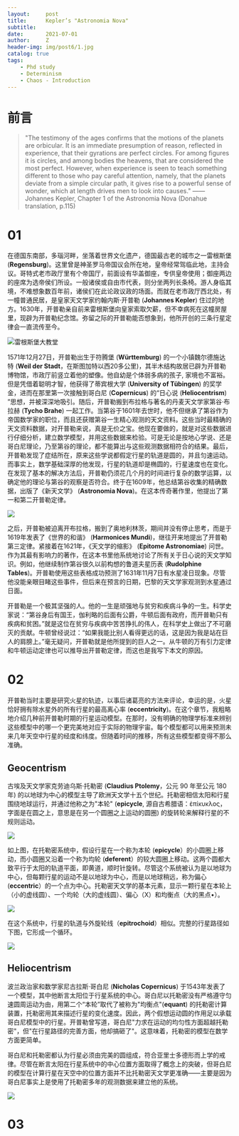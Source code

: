 ```yaml
---
layout:     post
title:      Kepler’s "Astronomia Nova"
subtitle:   
date:       2021-07-01
author:     Z
header-img: img/post6/1.jpg
catalog: true
tags:
    - Phd study
    - Determinism
    - Chaos - Introduction
---
```


# 前言

>"The testimony of the ages confirms that the motions of the planets are orbicular. It is an immediate presumption of reason, reflected in experience, that their gyrations are perfect circles. For among figures it is circles, and among bodies the heavens, that are considered the most perfect. However, when experience is seen to teach something different to those who pay careful attention, namely, that the planets deviate from a simple circular path, it gives rise to a powerful sense of wonder, which at length drives men to look into causes."
                                                                                  ——Johannes Kepler, Chapter 1 of the Astronomia Nova (Donahue translation, p.115)

# 01

在德国东南部，多瑙河畔，坐落着世界文化遗产，德国最古老的城市之一雷根斯堡 (**Regensburg**)。这里曾是神圣罗马帝国议会所在地，皇帝经常驾临此地，主持会议。哥特式老市政厅里有个帝国厅，前面设有华盖御座，专供皇帝使用；御座两边的座席为选帝侯们所设。一般诸侯或自由市代表，则分坐两列长条椅。游人身临其境，不难想象数百年前，诸侯们在此论政议政的场面。而就在老市政厅西北处，有一幢普通民居，是皇家天文学家约翰内斯·开普勒 (**Johannes Kepler**) 住过的地方。1630年，开普勒亲自前来雷根斯堡向皇家索取欠薪，但不幸病死在这幢房屋里，现辟为开普勒纪念馆。弥留之际的开普勒能否想象到，他所开创的三条行星定律会一直流传至今。

![雷根斯堡大教堂](https://HistoireaParis.github.io/img/post6/2.jpg)

1571年12月27日，开普勒出生于符腾堡 (**Württemburg**) 的一个小镇魏尔德施达特 (**Weil der Stadt**，在斯图加特以西20多公里)，其半木结构故居已辟为开普勒博物馆，市政厅前竖立着他的塑像。他自幼是个体弱多病的孩子, 家境也不富裕。但是凭借着聪明才智，他获得了蒂宾根大学 (**University of Tübingen**) 的奖学金，进而在那里第一次接触到哥白尼 (**Copernicus**) 的“日心说 (**Heliocentrism**) ”思想，并被深深地吸引。随后，开普勒搬到布拉格与著名的丹麦天文学家第谷·布拉赫 (**Tycho Brahe**) 一起工作。当第谷于1601年去世时，他不但继承了第谷作为帝国数学家的职位，而且还获赠第谷一生精心观测的天文资料。这些当时最精确的天文资料数据，对开普勒来说，真是无价之宝。他现在要做的，就是对这些数据进行仔细分析，建立数学模型，并用这些数据来检验。可是无论是按地心学说、还是哥白尼理论，乃至第谷的理论，都不能算出与这些观测数据相符合的结果。最后，开普勒发现了症结所在，原来这些学说都假定行星的轨道是圆的，并且匀速运动。而事实上，数学基础深厚的他发现，行星的轨道却是椭圆的，行星速度也在变化。在发现了基本的解决方法后，开普勒仍须花几个月的时间进行复杂的数学运算，以确定他的理论与第谷的观察是否符合。终于在1609年，他总结第谷收集的精确数据，出版了《新天文学》 (**Astronomia Nova**)。在这本传奇著作里，他提出了第一和第二开普勒定律。

![](https://HistoireaParis.github.io/img/post6/3.jpg)

之后，开普勒被迫离开布拉格，搬到了奥地利林茨，期间并没有停止思考，而是于1619年发表了《世界的和谐》 (**Harmonices Mundi**)，继往开来地提出了开普勒第三定律。紧接着在1621年，《天文学的缩影》 (**Epitome Astronomiae**) 问世。作为其最有影响力的著作，在这本书里他系统地讨论了所有关于日心说的天文学知识。例如，他继续制作第谷很久以前构想的鲁道夫星历表 (**Rudolphine Tables**)。开普勒使用这些表格成功预测了1631年11月7日有水星凌日现象。尽管他没能亲眼目睹这些事件，但后来在预言的日期，巴黎的天文学家观测到水星通过日面。

开普勒是一个极其坚强的人。他的一生是顽强地与贫穷和疾病斗争的一生。科学史家说：“第谷身后有国王，伽利略的后面有公爵，牛顿后面有政府，而开普勒只有疾病和贫困。”就是这位在贫穷与疾病中苦苦挣扎的伟人，在科学史上做出了不可磨灭的贡献。牛顿曾经说过：“如果我能比别人看得更远的话，这是因为我是站在巨人的肩膀上。”毫无疑问，开普勒就是他所提到的巨人之一。从牛顿的万有引力定律和牛顿运动定律也可以推导出开普勒定律，而这也是我写下本文的原因。

# 02

开普勒当时主要是研究火星的轨迹，以事后诸葛亮的方法来评论，幸运的是，火星恰好拥有除水星外的所有行星的最高离心率 (**eccentricity**)。在这个章节，我粗略地介绍几种前开普勒时期的行星运动模型。在那时，没有明确的物理学标准来辨别这些模型中的哪一个更完美地对应于实际的物理宇宙。每个模型都可以用来预测未来几年天空中行星的经度和纬度。但随着时间的推移，所有这些模型都变得不那么准确。

## Geocentrism

古埃及天文学家克劳迪乌斯·托勒密 (**Claudius Ptolemy**，公元 90 年至公元 180 年) 的以地球为中心的模型主导了欧洲天文学十五个世纪。托勒密相信太阳和行星围绕地球运行，并通过他称之为"本轮" (**epicycle**, 源自古希腊语：ἐπίκυκλος，字面是在圆之上，意思是在另一个圆圈之上运动的圆圈) 的旋转轮来解释行星的不规则运动。

![](https://HistoireaParis.github.io/img/post6/4.gif)

如上图，在托勒密系统中，假设行星在一个称为本轮 (**epicycle**）的小圆圈上移动，而小圆圈又沿着一个称为均轮 (**deferent**）的较大圆圈上移动。这两个圆都大致平行于太阳的轨道平面，即黄道，顺时针旋转。尽管这个系统被认为是以地球为中心，但每颗行星的运动不是以地球为中心，而是以地球稍远，称为偏心 (**eccentric**）的一个点为中心。托勒密天文学的基本元素，显示一颗行星在本轮上（小的虚线圆）、一个均轮（大的虚线圆）、偏心（X）和均衡点（大的黑点•）。

![](https://HistoireaParis.github.io/img/post6/6.gif)

在这个系统中，行星的轨道与外旋轮线（**epitrochoid**）相似。完整的行星路径如下图，它形成一个循环。

![](https://HistoireaParis.github.io/img/post6/1.png)


## Heliocentrism

波兰政治家和数学家尼古拉斯·哥白尼 (**Nicholas Copernicus**) 于1543年发表了一个模型，其中他断言太阳位于行星系统的中心。哥白尼以托勒密没有严格遵守匀速圆周运动为由，用第二个“本轮”取代了被称为"均衡点"(**equant**) 的托勒密计算装置，托勒密用其来描述行星的变化速度。因此，两个假想运动圆的作用足以承载哥白尼模型中的行星。开普勒曾写道，哥白尼"力求在运动的均匀性方面超越托勒密"，但"在行星路径的完善方面，他却搞砸了"。这意味着，托勒密的模型在数学方面更简单。


哥白尼和托勒密都认为行星必须由完美的圆组成，符合亚里士多德形而上学的戒律。尽管在断言太阳在行星系统中的中心位置方面取得了概念上的突破，但哥白尼的模型在计算行星在天空中的位置方面并不比托勒密天文学更准确——主要是因为哥白尼事实上是使用了托勒密多年的观测数据来建立他的系统。

![](https://HistoireaParis.github.io/img/post6/5.gif)

# 03
